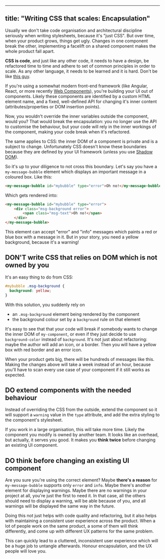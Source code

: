 -----------------------------------------------
title: "Writing CSS that scales: Encapsulation"
-----------------------------------------------

Usually we don't take code organisation and architectural discipline seriously when writing stylesheets, because it's
"just CSS". But over time, when your product grows, things get ugly. Changes in one component break the other,
implementing a facelift on a shared component makes the whole product fall apart.

**CSS is code**, and just like any other code, it needs to have a design, be refactored time to time and adhere to
set of common principles in order to scale. As any other language, it needs to be learned and it is hard.
Don't be like [this guy][griffin-gif].

<!-- TEASER -->

If you're using a somewhat modern front-end framework (like Angular, React, or more recently [Web Components]), you're
building your UI out of components. Likely these components are identified by a custom HTML element name, and a
fixed, well-defined API for changing it's inner content (attributes/properties or DOM insertion points).

Now, you wouldn't override the inner variables outside the component, would you? That would break the encapsulation:
you no longer use the API to customise the behaviour, but your code will rely in the inner workings of the component,
making your code break when it's refactored.

The same applies to CSS: the inner DOM of a component is private and is a subject to change. Unfortunately CSS doesn't
know these boundaries because they are defined by your UI framework (unless you use [Shadow DOM]).

So it's up to your diligence to not cross this boundary. Let's say you have a `my-message-bubble` element which
displays an important message in a coloured box. Like this:

```html
<my-message-bubble id="mybubble" type="error">Oh no!</my-message-bubble>
```
Which gets rendered into:
```html
<my-message-bubble id="mybubble" type="error">
    <div class="msg-background error">
        <span class="msg-text">Oh no!</span>
    </div>
</my-message-bubble>
```

This element can accept "error" and "info" messages which paints a red or blue box with a message in it. But in your
story, you need a yellow background, because it's a warning!

DON'T write CSS that relies on DOM which is not owned by you
------------------------------------------------------------

It's an easy thing to do from CSS:

```css
#mybubble .msg-background {
  background: yellow;
}
```

With this solution, you suddenly rely on

 - an `.msg-background` element being rendered by the component
 - the background colour set by a `background` rule on that element

It's easy to see that that your code will break if somebody wants to change the inner DOM of `my-component`, or even if
they just decide to use `background-color` instead of `background`. It's not just about refactoring: maybe the author
will add an icon, or a border. Then you will have a yellow box with red border and an error icon.

When your product gets big, there will be hundreds of messages like this. Making the changes above will take
a week instead of an hour, because you'll have to scan every use case of your component if it still works as expected.

DO extend components with the needed behaviour
----------------------------------------------

Instead of overriding the CSS from the outside, extend the component so it will support a `warning` value in the `type`
attribute, and add the extra styling to the component's stylesheet.

If you work in a large organisation, this will take more time. Likely the component you modify is owned by another team.
It looks like an overhead, but actually, it serves you good. It makes you **think twice** before changing an existing
UI component.

DO think before changing an existing UI component
-------------------------------------------------

Are you sure you're using the correct element? Maybe **there's a reason** for `my-message-bubble` supports only `error`
and `info`. Maybe there's another element for displaying warnings. Maybe there are no warnings in your project at all,
you're just the first to need it. In that case, all the others should need to display a warning, will be able
because of you, and all warnings will be displayed the same way in the future.

Doing this not just helps with code quality and refactoring, but it also helps with maintaining a
consistent user experience across the product. When a lot of people work on the same product, a some of them will think
differently, and come up with different UX patterns for the same problem.

This can quickly lead to a cluttered, inconsistent user experience which will be a huge job to untangle afterwards.
Honour encapsulation, and the UX people will love you.




[griffin-gif]: https://giphy.com/gifs/frustrated-annoyed-programming-yYSSBtDgbbRzq
[Web Components]: https://developer.mozilla.org/en-US/docs/Web/Web_Components
[Shadow DOM]: https://developer.mozilla.org/en-US/docs/Web/Web_Components/Using_shadow_DOM






